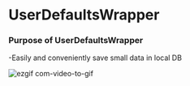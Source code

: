 # UserDefaultsWrapper

### Purpose of UserDefaultsWrapper
  -Easily and conveniently save small data in local DB
  
  
  

![ezgif com-video-to-gif](https://user-images.githubusercontent.com/52398126/86533904-736a9180-bf0f-11ea-8575-9139353b4ad7.gif)
